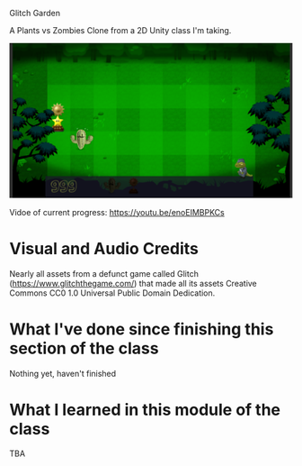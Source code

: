 Glitch Garden

A Plants vs Zombies Clone from a 2D Unity class I'm taking.

![Screenshot](https://github.com/djotaku/Glitch-Garden/blob/master/Assets/screenshots/20191120.png)

Vidoe of current progress: https://youtu.be/enoEIMBPKCs

# Visual and Audio Credits

Nearly all assets from a defunct game called Glitch (https://www.glitchthegame.com/) that made all its assets Creative Commons CC0 1.0 Universal Public Domain Dedication.

# What I've done since finishing this section of the class

Nothing yet, haven't finished

# What I learned in this module of the class

TBA